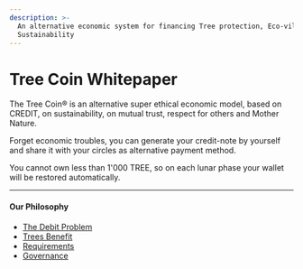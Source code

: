 ```yaml
---
description: >-
  An alternative economic system for financing Tree protection, Eco-villages and
  Sustainability
---
```


# Tree Coin Whitepaper



The Tree Coin® is an alternative super ethical economic model, based on CREDIT, on sustainability, on mutual trust, respect for others and Mother Nature.

Forget economic troubles, you can generate your credit-note by yourself and share it with your circles as alternative payment method.

You cannot own less than 1'000 TREE, so on each lunar phase your wallet will be restored automatically.

****

#### **Our Philosophy** <a href="#10f8" id="10f8"></a>

* [The Debit Problem](our-philosophy/the-debit-problem.md)
* [Trees Benefit](our-philosophy/trees-benefit.md)
* [Requirements](our-philosophy/requirements.md)
* [Governance](our-philosophy/governance.md)
